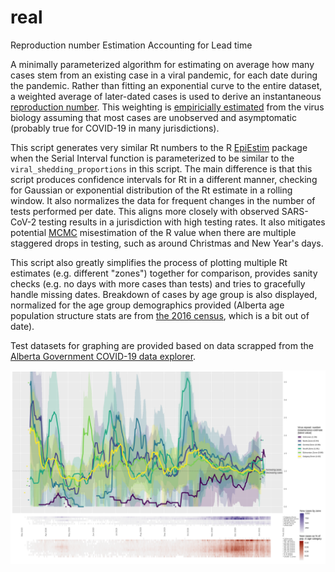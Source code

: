 # real
Reproduction number Estimation Accounting for Lead time

A minimally parameterized algorithm for estimating on average how many cases stem from an existing case in a viral pandemic, for each date during the pandemic. Rather than fitting an exponential curve to the entire dataset, a weighted average of later-dated cases is used to derive an instantaneous [reproduction number](https://en.wikipedia.org/wiki/Basic_reproduction_number#Effective_reproduction_number). This weighting is [empiricially estimated](https://www.medrxiv.org/content/10.1101/2020.10.21.20217042v1) from the virus biology assuming that most cases are unobserved and asymptomatic (probably true for COVID-19 in many jurisdictions).

This script generates very similar Rt numbers to the R [EpiEstim](https://cran.r-project.org/web/packages/EpiEstim/index.html) package when the Serial Interval function is parameterized to be similar to the ```viral_shedding_proportions``` in this script. The main difference is that this script produces confidence intervals for Rt in a different manner, checking for Gaussian or exponential distribution of the Rt estimate in a rolling window. It also normalizes the data for frequent changes in the number of tests performed per date. This aligns more closely with observed SARS-CoV-2 testing results in a jurisdiction with high testing rates. It also mitigates potential [MCMC](https://en.wikipedia.org/wiki/Markov_chain_Monte_Carlo) misestimation of the R value when there are multiple staggered drops in testing, such as around Christmas and New Year's days. 

This script also greatly simplifies the process of plotting multiple Rt estimates (e.g. different "zones") together for comparison, provides sanity checks (e.g. no days with more cases than tests) and tries to gracefully handle missing dates. Breakdown of cases by age group is also displayed, normalized for the age group demographics provided (Alberta age population structure stats are from [the 2016 census](https://www12.statcan.gc.ca/census-recensement/2016/dp-pd/prof/details/Page.cfm?Lang=E&Geo1=PR&Code1=48&Geo2=&Code2=&Data=Count&SearchText=Alberta&SearchType=Begins&SearchPR=01&B1=All&GeoLevel=PR&GeoCode=48), which is a bit out of date).

Test datasets for graphing are provided based on data scrapped from the [Alberta Government COVID-19 data explorer](https://www.alberta.ca/stats/covid-19-alberta-statistics.htm).

![Alberta zones SARS-CoV-2 data graph](/Alberta_Zones.png)
